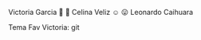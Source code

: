 

Victoria Garcia :ghost: :pill:
Celina Veliz :relaxed: :stuck_out_tongue:
Leonardo Caihuara

Tema Fav Victoria: git 

